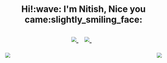 <h1 align='center'> 
  Hi!:wave: I'm Nitish, Nice you came:slightly_smiling_face: 
  <br>
  <p align='center'>
    <a href="https://www.linkedin.com/in/nitishkr72/">
      <img src="https://img.shields.io/badge/linkedin-%230077B5.svg?&style=for-the-badge&logo=linkedin&logoColor=white" />
    </a>&nbsp;&nbsp;
  
   <a href="https://twitter.com/_Nitish_kr_">
      <img src="https://img.shields.io/badge/Twitter-1DA1F2?style=for-the-badge&logo=twitter&logoColor=white" />
   </a>&nbsp;&nbsp;
  </p>
</h1>



<p align='center'>
  
  <img src="https://badges.pufler.dev/commits/monthly/nitishkr72" align="left">
  <img src="https://badges.pufler.dev/visits/nitishkr72/nitishkr72" align="right">
</p>
